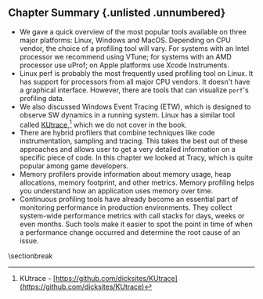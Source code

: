 ## Chapter Summary {.unlisted .unnumbered}

* We gave a quick overview of the most popular tools available on three major platforms: Linux, Windows and MacOS. Depending on CPU vendor, the choice of a profiling tool will vary. For systems with an Intel processor we recommend using VTune; for systems with an AMD processor use uProf; on Apple platforms use Xcode Instruments. 
* Linux perf is probably the most frequently used profiling tool on Linux. It has support for processors from all major CPU vendors. It doesn't have a graphical interface. However, there are tools that can visualize `perf`'s profiling data.
* We also discussed Windows Event Tracing (ETW), which is designed to observe SW dynamics in a running system. Linux has a similar tool called [KUtrace](https://github.com/dicksites/KUtrace),[^1] which we do not cover in the book.
* There are hybrid profilers that combine techniques like code instrumentation, sampling and tracing. This takes the best out of these approaches and allows user to get a very detailed information on a specific piece of code. In this chapter we looked at Tracy, which is quite popular among game developers.
* Memory profilers provide information about memory usage, heap allocations, memory footprint, and other metrics. Memory profiling helps you understand how an application uses memory over time.
* Continuous profiling tools have already become an essential part of monitoring performance in production environments. They collect system-wide performance metrics with call stacks for days, weeks or even months. Such tools make it easier to spot the point in time of when a performance change occurred and determine the root cause of an issue.

[^1]: KUtrace - [https://github.com/dicksites/KUtrace](https://github.com/dicksites/KUtrace)

\sectionbreak
